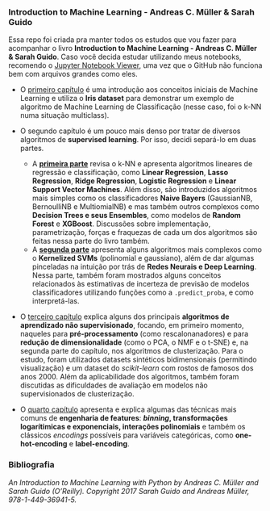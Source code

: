 ### Introduction to Machine Learning - Andreas C. Müller & Sarah Guido

Essa repo foi criada pra manter todos os estudos que vou fazer para acompanhar o livro **Introduction to Machine Learning - Andreas C. Müller & Sarah Guido**. Caso você decida estudar utilizando meus notebooks, recomendo o [Jupyter Notebook Viewer](https://nbviewer.jupyter.org/github/nicolasbuen/introduction_to_ml/tree/master/), uma vez que o GitHub não funciona bem com arquivos grandes como eles.

* O [primeiro capítulo](https://github.com/nicolasbuen/introduction_to_ml/blob/master/Introduction%20to%20Machine%20Learning%20-%20Cap.%201%20-%20kNN%20e%20Iris%20Dataset.ipynb) é uma introdução aos conceitos iniciais de Machine Learning e utiliza o **Iris dataset** para demonstrar um exemplo de algoritmo de Machine Learning de Classificação (nesse caso, foi o k-NN numa situação multiclass).

* O segundo capítulo é um pouco mais denso por tratar de diversos algoritmos de **supervised learning**. Por isso, decidi separá-lo em duas partes. 
  * A [**primeira parte**](https://github.com/nicolasbuen/introduction_to_ml/blob/master/Introduction%20to%20Machine%20Learning%20-%20Cap.%202%20-%20Supervised%20ML%20Algorithms%20part%201.ipynb) revisa o k-NN e apresenta algoritmos lineares de regressão e classificação, como **Linear Regression**, **Lasso Regression**, **Ridge Regression**, **Logistic Regression** e **Linear Support Vector Machines**. Além disso, são introduzidos algoritmos mais simples como os classificadores **Naive Bayers** (GaussianNB, BernoulliNB e MultiomialNB) e mas também outros complexos como **Decision Trees e seus Ensembles**, como modelos de **Random Forest** e **XGBoost**. Discussões sobre implementação, parametrização, forças e fraquezas de cada um dos algoritmos são feitas nessa parte do livro também.
  * A [**segunda parte**](https://github.com/nicolasbuen/introduction_to_ml/blob/master/Introduction%20to%20Machine%20Learning%20-%20Cap.%202%20-%20Supervised%20ML%20Algorithms%20part%202.ipynb) apresenta alguns algoritmos mais complexos como o **Kernelized SVMs** (polinomial e gaussiano), além de dar algumas pinceladas na intuição por trás de **Redes Neurais e Deep Learning**. Nessa parte, também foram mostrados alguns conceitos relacionados às estimativas de incerteza de previsão de modelos classificadores utilizando funções como a `.predict_proba`, e como interpretá-las.

* O [terceiro capítulo](https://github.com/nicolasbuen/introduction_to_ml/blob/master/Introduction%20to%20Machine%20Learning%20-%20Cap.%203%20-%20Unsupervised%20Learning%20and%20Preprocessing.ipynb) explica alguns dos principais **algoritmos de aprendizado não supervisionado**, focando, em primeiro momento, naqueles para **pré-processamento** (como rescalonanadores) e para **redução de dimensionalidade** (como o PCA, o NMF e o t-SNE) e, na segunda parte do capítulo, nos algoritmos de clusterização. Para o estudo, foram utilizados datasets sintéticos bidimensionais (permitindo visualização) e um dataset do *scikit-learn* com rostos de famosos dos anos 2000. Além da aplicabilidade dos algoritmos, também foram discutidas as dificuldades de avaliação em  modelos não supervisionados de clusterização.

* O [quarto capítulo](https://github.com/nicolasbuen/introduction_to_ml/blob/master/Introduction%20to%20Machine%20Learning%20-%20Cap.%204%20-%20Feature%20Engineering.ipynb) apresenta e explica algumas das técnicas mais comuns de **engenharia de features**: ***binning*, transformações logarítimicas e exponenciais, interações polinomiais** e também os clássicos *encodings* possíveis para variáveis categóricas, como **one-hot-encoding** e **label-encoding**. 

### Bibliografia

*An Introduction to Machine Learning with Python by Andreas C. Müller and Sarah Guido (O’Reilly). Copyright 2017 Sarah Guido and Andreas Müller, 978-1-449-36941-5.*

